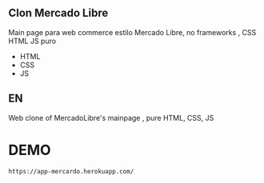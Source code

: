 
## Clon Mercado Libre


Main page para web commerce estilo Mercado Libre, no frameworks , CSS HTML JS puro

- HTML
- CSS
- JS

## EN

Web clone of MercadoLibre's mainpage , pure HTML, CSS, JS


# DEMO

```sh
https://app-mercardo.herokuapp.com/
```
